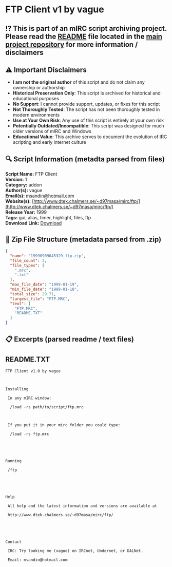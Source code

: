 # FTP Client v1 by vague

## ⁉️ This is part of an mIRC script archiving project. Please read the [README](https://github.com/sorzkode/mirc_scripts_archive/blob/main/README.md) file located in the [main project repository](https://github.com/sorzkode/mirc_scripts_archive) for more information / disclaimers  

## ⚠️ Important Disclaimers

- **I am not the original author** of this script and do not claim any ownership or authorship
- **Historical Preservation Only**: This script is archived for historical and educational purposes
- **No Support**: I cannot provide support, updates, or fixes for this script
- **Not Thoroughly Tested**: The script has not been thoroughly tested in modern environments
- **Use at Your Own Risk**: Any use of this script is entirely at your own risk
- **Potentially Outdated/Incompatible**: This script was designed for much older versions of mIRC and Windows
- **Educational Value**: This archive serves to document the evolution of IRC scripting and early internet culture

## 🔍 Script Information (metadta parsed from files)

**Script Name:** FTP Client  
**Version:** 1  
**Category:** addon  
**Author(s):** vague  
**Email(s):** <msandin@hotmail.com>  
**Website(s):** [http://www.dtek.chalmers.se/~d97masa/mirc/ftp/](http://www.dtek.chalmers.se/~d97masa/mirc/ftp/)  
**Release Year:** 1999  
**Tags:** gui, alias, timer, highlight, files, ftp  
**Download Link:** [Download](https://github.com/sorzkode/mirc_scripts_archive/raw/main/hawkee.com/19990909045329_ftp/19990909045329_ftp.zip)  

## 📂 Zip File Structure (metadata parsed from .zip)

```json
{
  "name": "19990909045329_ftp.zip",
  "file_count": 2,
  "file_types": [
    ".mrc",
    ".txt"
  ],
  "max_file_date": "1999-01-19",
  "min_file_date": "1999-01-18",
  "total_size": 29.71,
  "largest_file": "FTP.MRC",
  "text": [
    "FTP.MRC",
    "README.TXT"
  ]
}
```

## 📋 Excerpts (parsed readme / text files)

## README.TXT

```text
FTP Client v1.0 by vague

Installing
 In any mIRC window:
  /load -rs path/to/script/ftp.mrc

 If you put it in your mirc folder you could type:
  /load -rs ftp.mrc


Running
 /ftp


Help
 All help and the latest information and versions are available at
 http://www.dtek.chalmers.se/~d97masa/mirc/ftp/


Contact
 IRC: Try looking me (vague) on IRCnet, Undernet, or DALNet.
 Email: msandin@hotmail.com

 
```
